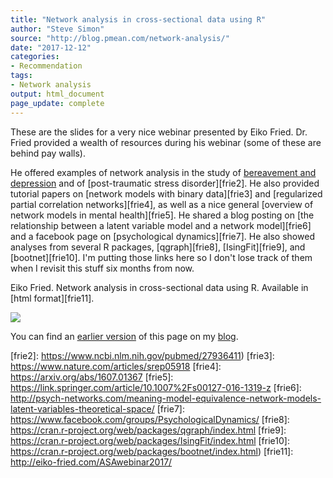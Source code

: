 ```yaml
---
title: "Network analysis in cross-sectional data using R"
author: "Steve Simon"
source: "http://blog.pmean.com/network-analysis/"
date: "2017-12-12"
categories:
- Recommendation
tags:
- Network analysis
output: html_document
page_update: complete
---
```


These are the slides for a very nice webinar presented by Eiko Fried. Dr. Fried provided a wealth of resources during his webinar (some of these are behind pay walls).

He offered examples of network analysis in the study of [bereavement and depression][frie1] and of [post-traumatic stress disorder][frie2]. He also provided tutorial papers on [network models with binary data][frie3] and  [regularized partial correlation networks][frie4], as well as a nice general [overview of network models in mental health][frie5]. He shared a blog posting on [the relationship between a latent variable model and a network model][frie6] and a facebook page on [psychological dynamics][frie7].  He also showed analyses from several R packages, [qgraph][frie8],  [IsingFit][frie9], and [bootnet][frie10]. I'm putting those links here so I don't lose track of them when I revisit this stuff six months from now.

<!---More--->

Eiko Fried. Network analysis in cross-sectional data using R. Available
in [html format][frie11].

![](http://www.pmean.com/new-images/17/network-analysis01.png)

You can find an [earlier version][sim1] of this page on my [blog][sim2].

[sim1]: http://blog.pmean.com/network-analysis/
[sim2]: http://blog.pmean.com

[frie1]: http://psycnet.apa.org/doiLanding?doi=10.1037%2Fabn0000028
[frie2]: https://www.ncbi.nlm.nih.gov/pubmed/27936411)
[frie3]: https://www.nature.com/articles/srep05918
[frie4]: https://arxiv.org/abs/1607.01367
[frie5]: https://link.springer.com/article/10.1007%2Fs00127-016-1319-z
[frie6]: http://psych-networks.com/meaning-model-equivalence-network-models-latent-variables-theoretical-space/
[frie7]: https://www.facebook.com/groups/PsychologicalDynamics/
[frie8]: https://cran.r-project.org/web/packages/qgraph/index.html
[frie9]: https://cran.r-project.org/web/packages/IsingFit/index.html
[frie10]: https://cran.r-project.org/web/packages/bootnet/index.html)
[frie11]: http://eiko-fried.com/ASAwebinar2017/







